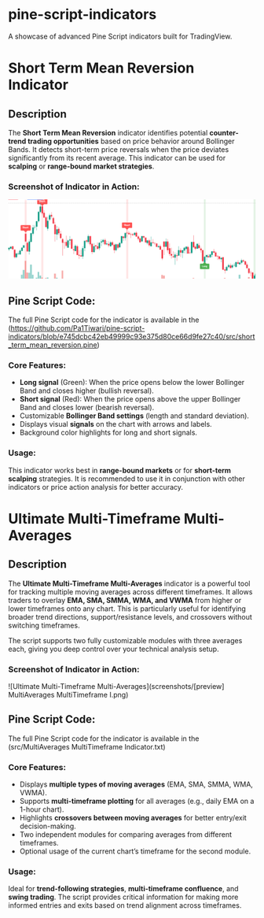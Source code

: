 # pine-script-indicators
A showcase of advanced Pine Script indicators built for TradingView.
# Short Term Mean Reversion Indicator

## Description
The **Short Term Mean Reversion** indicator identifies potential **counter-trend trading opportunities** based on price behavior around Bollinger Bands. It detects short-term price reversals when the price deviates significantly from its recent average. This indicator can be used for **scalping** or **range-bound market strategies**.

### **Screenshot of Indicator in Action:**
![Short Term Mean Reversion Indicator](screenshots/short_term_mean_reversion.png)

## Pine Script Code:
The full Pine Script code for the indicator is available in the (https://github.com/Pa1Tiwari/pine-script-indicators/blob/e745dcbc42eb49999c93e375d80ce66d9fe27c40/src/short_term_mean_reversion.pine)

### **Core Features:**
- **Long signal** (Green): When the price opens below the lower Bollinger Band and closes higher (bullish reversal).
- **Short signal** (Red): When the price opens above the upper Bollinger Band and closes lower (bearish reversal).
- Customizable **Bollinger Band settings** (length and standard deviation).
- Displays visual **signals** on the chart with arrows and labels.
- Background color highlights for long and short signals.


### **Usage:**
This indicator works best in **range-bound markets** or for **short-term scalping** strategies. It is recommended to use it in conjunction with other indicators or price action analysis for better accuracy.


# Ultimate Multi-Timeframe Multi-Averages

## Description
The **Ultimate Multi-Timeframe Multi-Averages** indicator is a powerful tool for tracking multiple moving averages across different timeframes. It allows traders to overlay **EMA, SMA, SMMA, WMA, and VWMA** from higher or lower timeframes onto any chart. This is particularly useful for identifying broader trend directions, support/resistance levels, and crossovers without switching timeframes.

The script supports two fully customizable modules with three averages each, giving you deep control over your technical analysis setup.

### **Screenshot of Indicator in Action:**
![Ultimate Multi-Timeframe Multi-Averages](screenshots/[preview] MultiAverages MultiTimeframe I.png)


## Pine Script Code:
The full Pine Script code for the indicator is available in the (src/MultiAverages MultiTimeframe Indicator.txt)


### **Core Features:**
- Displays **multiple types of moving averages** (EMA, SMA, SMMA, WMA, VWMA).
- Supports **multi-timeframe plotting** for all averages (e.g., daily EMA on a 1-hour chart).
- Highlights **crossovers between moving averages** for better entry/exit decision-making.
- Two independent modules for comparing averages from different timeframes.
- Optional usage of the current chart’s timeframe for the second module.

### **Usage:**
Ideal for **trend-following strategies**, **multi-timeframe confluence**, and **swing trading**. The script provides critical information for making more informed entries and exits based on trend alignment across timeframes.



